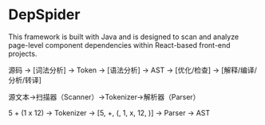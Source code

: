 # DepSpider
This framework is built with Java and is designed to scan and analyze page-level component dependencies within React-based front-end projects.


源码 → [词法分析] → Token → [语法分析] → AST → [优化/检查] → [解释/编译/分析/转译]

源文本->扫描器（Scanner）->Tokenizer->解析器（Parser）

5 + (1 x 12)  -> Tokenizer -> [5, +, (, 1, x, 12, )] -> Parser -> AST